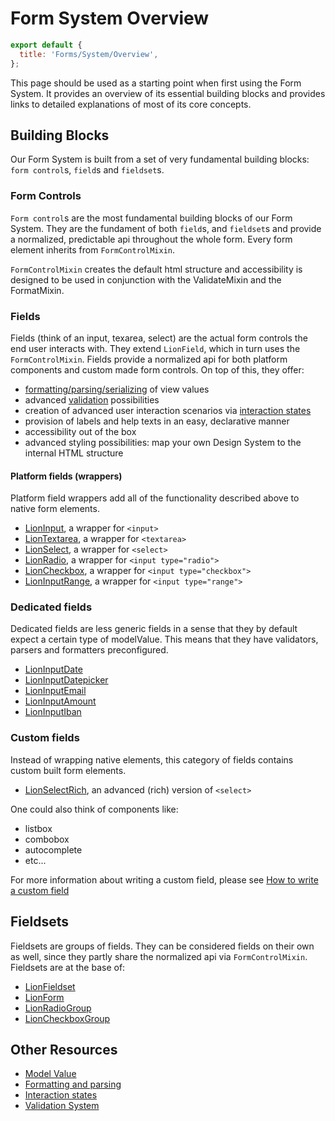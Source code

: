 [//]: # 'AUTO INSERT HEADER PREPUBLISH'

# Form System Overview

```js script
export default {
  title: 'Forms/System/Overview',
};
```

This page should be used as a starting point when first using the Form System.
It provides an overview of its essential building blocks and provides links to detailed explanations
of most of its core concepts.

## Building Blocks

Our Form System is built from a set of very fundamental building blocks: `form control`s, `field`s and `fieldset`s.

### Form Controls

`Form control`s are the most fundamental building blocks of our Form System.
They are the fundament of both `field`s, and `fieldset`s and provide a normalized, predictable api
throughout the whole form.
Every form element inherits from `FormControlMixin`.

`FormControlMixin` creates the default html structure
and accessibility is designed to be used in conjunction with the ValidateMixin and the FormatMixin.

### Fields

Fields (think of an input, texarea, select) are the actual form controls the end user interacts with.
They extend `LionField`, which in turn uses the `FormControlMixin`.
Fields provide a normalized api for both platform components and custom made form controls.
On top of this, they offer:

- [formatting/parsing/serializing](?path=/docs/forms-system-formatting-and-parsing--parser) of view values
- advanced [validation](?path=/docs/forms-validation-overview--page) possibilities
- creation of advanced user interaction scenarios via [interaction states](?path=/docs/forms-system-interaction-states--interaction-states)
- provision of labels and help texts in an easy, declarative manner
- accessibility out of the box
- advanced styling possibilities: map your own Design System to the internal HTML structure

#### Platform fields (wrappers)

Platform field wrappers add all of the functionality described above to native form elements.

- [LionInput](?path=/docs/forms-input--default-story), a wrapper for `<input>`
- [LionTextarea](?path=/docs/forms-textarea--default-story), a wrapper for `<textarea>`
- [LionSelect](?path=/docs/forms-select--default-story), a wrapper for `<select>`
- [LionRadio](?path=/docs/forms-radio-group--default-story), a wrapper for `<input type="radio">`
- [LionCheckbox](?path=/docs/forms-checkbox-group--default-story), a wrapper for `<input type="checkbox">`
- [LionInputRange](?path=/docs/forms-input-range--default-story), a wrapper for `<input type="range">`

### Dedicated fields

Dedicated fields are less generic fields in a sense that they by default expect a certain type of
modelValue. This means that they have validators, parsers and formatters preconfigured.

- [LionInputDate](?path=/docs/forms-input-date--default-story)
- [LionInputDatepicker](?path=/docs/forms-input-datepicker--default-story)
- [LionInputEmail](?path=/docs/forms-input-email--default-story)
- [LionInputAmount](?path=/docs/forms-input-amount--default-story)
- [LionInputIban](?path=/docs/forms-input-iban--default-story)

### Custom fields

Instead of wrapping native elements, this category of fields contains custom built
form elements.

- [LionSelectRich](?path=/docs/forms-select-rich--default-story), an advanced (rich) version of `<select>`

One could also think of components like:

- listbox
- combobox
- autocomplete
- etc...

For more information about writing a custom field, please see [How to write a custom field](?path=/docs/forms-system-creating-a-custom-field--page)

## Fieldsets

Fieldsets are groups of fields. They can be considered fields on their own as well, since they
partly share the normalized api via `FormControlMixin`.
Fieldsets are at the base of:

- [LionFieldset](?path=/docs/forms-fieldset-overview--page)
- [LionForm](?path=/docs/forms-form-overview--page)
- [LionRadioGroup](?path=/docs/forms-radio-group--default-story)
- [LionCheckboxGroup](?path=/docs/forms-checkbox-group--default-story)

## Other Resources

- [Model Value](?path=/docs/forms-system-modelvalue--page)
- [Formatting and parsing](?path=/docs/forms-system-formatting-and-parsing--parser)
- [Interaction states](?path=/docs/forms-system-interaction-states--interaction-states)
- [Validation System](?path=/docs/forms-validation-overview--page)
